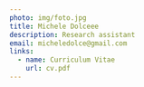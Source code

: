 ```yaml
---
photo: img/foto.jpg
title: Michele Dolceee
description: Research assistant
email: micheledolce@gmail.com
links:
  - name: Curriculum Vitae
    url: cv.pdf
---
```

